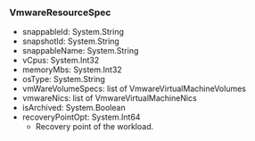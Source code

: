 ### VmwareResourceSpec
- snappableId: System.String
- snapshotId: System.String
- snappableName: System.String
- vCpus: System.Int32
- memoryMbs: System.Int32
- osType: System.String
- vmWareVolumeSpecs: list of VmwareVirtualMachineVolumes
- vmwareNics: list of VmwareVirtualMachineNics
- isArchived: System.Boolean
- recoveryPointOpt: System.Int64
  - Recovery point of the workload.
